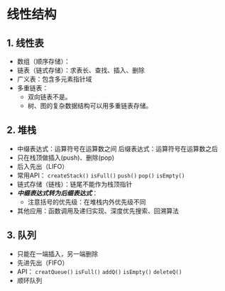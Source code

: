 # 线性结构
## 1. 线性表
  - 数组（顺序存储）：
  - 链表（链式存储）：求表长、查找、插入、删除
  - 广义表：包含多元素指针域
  - 多重链表：
    - 双向链表不是。
    - 树、图的复杂数据结构可以用多重链表存储。
## 2. 堆栈
  - 中缀表达式：运算符号在运算数之间
    后缀表达式：运算符号在运算数之后
  - 只在栈顶做插入(push)、删除(pop)
  - 后入先出（LIFO）
  - 常用API：
            `createStack()`
            `isFull()`
            `push()`
            `pop()`
            `isEmpty()`
  - 链式存储（链栈）：链尾不能作为栈顶指针
  - ***中缀表达式转为后缀表达式***：
    - 注意括号的优先级：在堆栈内外优先级不同
  - 其他应用：函数调用及递归实现、深度优先搜索、回溯算法
## 3. 队列
  - 只能在一端插入，另一端删除
  - 先进先出（FIFO）
  - API：
          `creatQueue()`
          `isFull()`
          `addQ()`
          `isEmpty()`
          `deleteQ()`
  - 顺环队列
